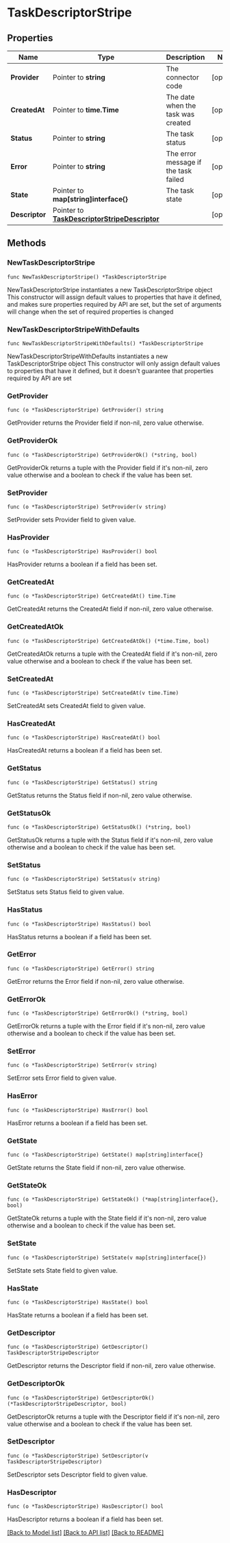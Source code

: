 # TaskDescriptorStripe

## Properties

Name | Type | Description | Notes
------------ | ------------- | ------------- | -------------
**Provider** | Pointer to **string** | The connector code | [optional] 
**CreatedAt** | Pointer to **time.Time** | The date when the task was created | [optional] 
**Status** | Pointer to **string** | The task status | [optional] 
**Error** | Pointer to **string** | The error message if the task failed | [optional] 
**State** | Pointer to **map[string]interface{}** | The task state | [optional] 
**Descriptor** | Pointer to [**TaskDescriptorStripeDescriptor**](TaskDescriptorStripeDescriptor.md) |  | [optional] 

## Methods

### NewTaskDescriptorStripe

`func NewTaskDescriptorStripe() *TaskDescriptorStripe`

NewTaskDescriptorStripe instantiates a new TaskDescriptorStripe object
This constructor will assign default values to properties that have it defined,
and makes sure properties required by API are set, but the set of arguments
will change when the set of required properties is changed

### NewTaskDescriptorStripeWithDefaults

`func NewTaskDescriptorStripeWithDefaults() *TaskDescriptorStripe`

NewTaskDescriptorStripeWithDefaults instantiates a new TaskDescriptorStripe object
This constructor will only assign default values to properties that have it defined,
but it doesn't guarantee that properties required by API are set

### GetProvider

`func (o *TaskDescriptorStripe) GetProvider() string`

GetProvider returns the Provider field if non-nil, zero value otherwise.

### GetProviderOk

`func (o *TaskDescriptorStripe) GetProviderOk() (*string, bool)`

GetProviderOk returns a tuple with the Provider field if it's non-nil, zero value otherwise
and a boolean to check if the value has been set.

### SetProvider

`func (o *TaskDescriptorStripe) SetProvider(v string)`

SetProvider sets Provider field to given value.

### HasProvider

`func (o *TaskDescriptorStripe) HasProvider() bool`

HasProvider returns a boolean if a field has been set.

### GetCreatedAt

`func (o *TaskDescriptorStripe) GetCreatedAt() time.Time`

GetCreatedAt returns the CreatedAt field if non-nil, zero value otherwise.

### GetCreatedAtOk

`func (o *TaskDescriptorStripe) GetCreatedAtOk() (*time.Time, bool)`

GetCreatedAtOk returns a tuple with the CreatedAt field if it's non-nil, zero value otherwise
and a boolean to check if the value has been set.

### SetCreatedAt

`func (o *TaskDescriptorStripe) SetCreatedAt(v time.Time)`

SetCreatedAt sets CreatedAt field to given value.

### HasCreatedAt

`func (o *TaskDescriptorStripe) HasCreatedAt() bool`

HasCreatedAt returns a boolean if a field has been set.

### GetStatus

`func (o *TaskDescriptorStripe) GetStatus() string`

GetStatus returns the Status field if non-nil, zero value otherwise.

### GetStatusOk

`func (o *TaskDescriptorStripe) GetStatusOk() (*string, bool)`

GetStatusOk returns a tuple with the Status field if it's non-nil, zero value otherwise
and a boolean to check if the value has been set.

### SetStatus

`func (o *TaskDescriptorStripe) SetStatus(v string)`

SetStatus sets Status field to given value.

### HasStatus

`func (o *TaskDescriptorStripe) HasStatus() bool`

HasStatus returns a boolean if a field has been set.

### GetError

`func (o *TaskDescriptorStripe) GetError() string`

GetError returns the Error field if non-nil, zero value otherwise.

### GetErrorOk

`func (o *TaskDescriptorStripe) GetErrorOk() (*string, bool)`

GetErrorOk returns a tuple with the Error field if it's non-nil, zero value otherwise
and a boolean to check if the value has been set.

### SetError

`func (o *TaskDescriptorStripe) SetError(v string)`

SetError sets Error field to given value.

### HasError

`func (o *TaskDescriptorStripe) HasError() bool`

HasError returns a boolean if a field has been set.

### GetState

`func (o *TaskDescriptorStripe) GetState() map[string]interface{}`

GetState returns the State field if non-nil, zero value otherwise.

### GetStateOk

`func (o *TaskDescriptorStripe) GetStateOk() (*map[string]interface{}, bool)`

GetStateOk returns a tuple with the State field if it's non-nil, zero value otherwise
and a boolean to check if the value has been set.

### SetState

`func (o *TaskDescriptorStripe) SetState(v map[string]interface{})`

SetState sets State field to given value.

### HasState

`func (o *TaskDescriptorStripe) HasState() bool`

HasState returns a boolean if a field has been set.

### GetDescriptor

`func (o *TaskDescriptorStripe) GetDescriptor() TaskDescriptorStripeDescriptor`

GetDescriptor returns the Descriptor field if non-nil, zero value otherwise.

### GetDescriptorOk

`func (o *TaskDescriptorStripe) GetDescriptorOk() (*TaskDescriptorStripeDescriptor, bool)`

GetDescriptorOk returns a tuple with the Descriptor field if it's non-nil, zero value otherwise
and a boolean to check if the value has been set.

### SetDescriptor

`func (o *TaskDescriptorStripe) SetDescriptor(v TaskDescriptorStripeDescriptor)`

SetDescriptor sets Descriptor field to given value.

### HasDescriptor

`func (o *TaskDescriptorStripe) HasDescriptor() bool`

HasDescriptor returns a boolean if a field has been set.


[[Back to Model list]](../README.md#documentation-for-models) [[Back to API list]](../README.md#documentation-for-api-endpoints) [[Back to README]](../README.md)


